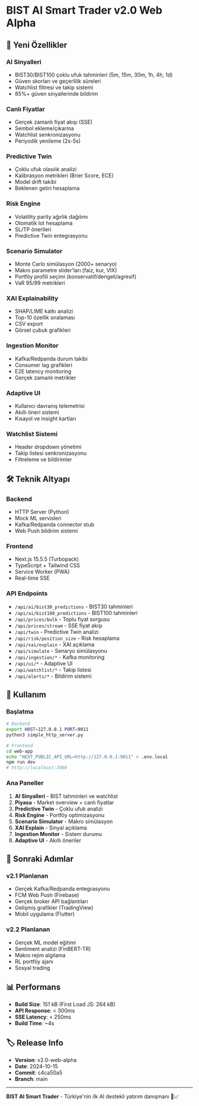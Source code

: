 # BIST AI Smart Trader v2.0 Web Alpha

## 🚀 Yeni Özellikler

### AI Sinyalleri
- BIST30/BIST100 çoklu ufuk tahminleri (5m, 15m, 30m, 1h, 4h, 1d)
- Güven skorları ve geçerlilik süreleri
- Watchlist filtresi ve takip sistemi
- 85%+ güven sinyallerinde bildirim

### Canlı Fiyatlar
- Gerçek zamanlı fiyat akışı (SSE)
- Sembol ekleme/çıkarma
- Watchlist senkronizasyonu
- Periyodik yenileme (2s-5s)

### Predictive Twin
- Çoklu ufuk olasılık analizi
- Kalibrasyon metrikleri (Brier Score, ECE)
- Model drift takibi
- Beklenen getiri hesaplama

### Risk Engine
- Volatility parity ağırlık dağılımı
- Otomatik lot hesaplama
- SL/TP önerileri
- Predictive Twin entegrasyonu

### Scenario Simulator
- Monte Carlo simülasyon (2000+ senaryo)
- Makro parametre slider'ları (faiz, kur, VIX)
- Portföy profili seçimi (konservatif/dengeli/agresif)
- VaR 95/99 metrikleri

### XAI Explainability
- SHAP/LIME katkı analizi
- Top-10 özellik sıralaması
- CSV export
- Görsel çubuk grafikleri

### Ingestion Monitor
- Kafka/Redpanda durum takibi
- Consumer lag grafikleri
- E2E latency monitoring
- Gerçek zamanlı metrikler

### Adaptive UI
- Kullanıcı davranış telemetrisi
- Akıllı öneri sistemi
- Kısayol ve insight kartları

### Watchlist Sistemi
- Header dropdown yönetimi
- Takip listesi senkronizasyonu
- Filtreleme ve bildirimler

## 🛠 Teknik Altyapı

### Backend
- HTTP Server (Python)
- Mock ML servisleri
- Kafka/Redpanda connector stub
- Web Push bildirim sistemi

### Frontend
- Next.js 15.5.5 (Turbopack)
- TypeScript + Tailwind CSS
- Service Worker (PWA)
- Real-time SSE

### API Endpoints
- `/api/ai/bist30_predictions` - BIST30 tahminleri
- `/api/ai/bist100_predictions` - BIST100 tahminleri
- `/api/prices/bulk` - Toplu fiyat sorgusu
- `/api/prices/stream` - SSE fiyat akışı
- `/api/twin` - Predictive Twin analizi
- `/api/risk/position_size` - Risk hesaplama
- `/api/xai/explain` - XAI açıklama
- `/api/simulate` - Senaryo simülasyonu
- `/api/ingestion/*` - Kafka monitoring
- `/api/ui/*` - Adaptive UI
- `/api/watchlist/*` - Takip listesi
- `/api/alerts/*` - Bildirim sistemi

## 📱 Kullanım

### Başlatma
```bash
# Backend
export HOST=127.0.0.1 PORT=9011
python3 simple_http_server.py

# Frontend
cd web-app
echo "NEXT_PUBLIC_API_URL=http://127.0.0.1:9011" > .env.local
npm run dev
# http://localhost:3006
```

### Ana Paneller
1. **AI Sinyalleri** - BIST tahminleri ve watchlist
2. **Piyasa** - Market overview + canlı fiyatlar
3. **Predictive Twin** - Çoklu ufuk analizi
4. **Risk Engine** - Portföy optimizasyonu
5. **Scenario Simulator** - Makro simülasyon
6. **XAI Explain** - Sinyal açıklama
7. **Ingestion Monitor** - Sistem durumu
8. **Adaptive UI** - Akıllı öneriler

## 🔮 Sonraki Adımlar

### v2.1 Planlanan
- Gerçek Kafka/Redpanda entegrasyonu
- FCM Web Push (Firebase)
- Gerçek broker API bağlantıları
- Gelişmiş grafikler (TradingView)
- Mobil uygulama (Flutter)

### v2.2 Planlanan
- Gerçek ML model eğitimi
- Sentiment analizi (FinBERT-TR)
- Makro rejim algılama
- RL portföy ajanı
- Sosyal trading

## 📊 Performans

- **Build Size**: 151 kB (First Load JS: 264 kB)
- **API Response**: < 300ms
- **SSE Latency**: < 250ms
- **Build Time**: ~4s

## 🏷 Release Info

- **Version**: v2.0-web-alpha
- **Date**: 2024-10-15
- **Commit**: c4ca50a5
- **Branch**: main

---

**BIST AI Smart Trader** - Türkiye'nin ilk AI destekli yatırım danışmanı 🚀📈
